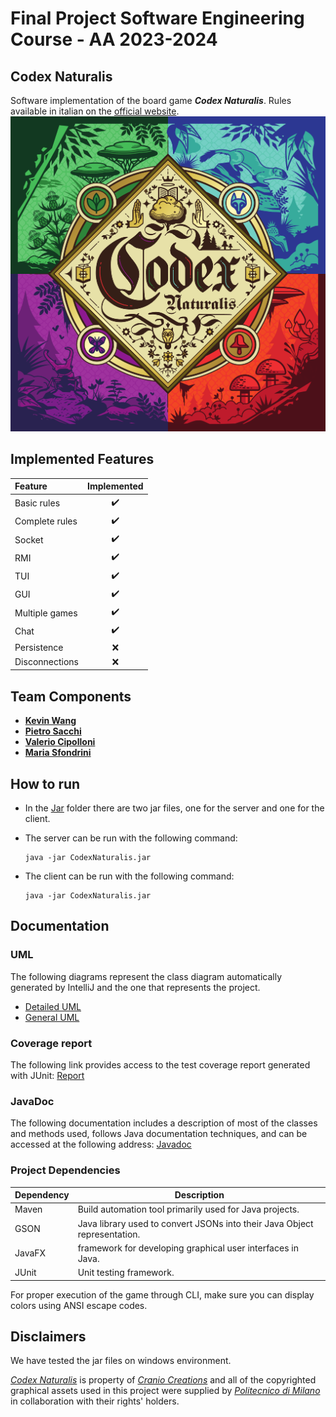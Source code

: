 # Final Project Software Engineering Course - AA 2023-2024

## Codex Naturalis
Software implementation of the board game ***Codex Naturalis***. Rules available in italian on the
[official website](https://www.craniocreations.it/storage/media/product_downloads/126/1516/CODEX_ITA_Rules_compressed.pdf).
![alt text](https://github.com/Kvn-Wang/Eng.Sw-Project_Codex-Naturalis/blob/main/CodexNaturalis/src/main/resources/it/polimi/codexnaturalis/graphics/CODEX_Rulebook_IT/GameCover.png)


## Implemented Features
| Feature        |                    Implemented                    |
|:---------------|:-------------------------------------------------:|
| Basic rules    |                :heavy_check_mark:                 |
| Complete rules |                :heavy_check_mark:                 |
| Socket         |                :heavy_check_mark:                 |
| RMI            |                :heavy_check_mark:                 |
| TUI            |                :heavy_check_mark:                 |
| GUI            |                :heavy_check_mark:                 |
| Multiple games |                :heavy_check_mark:                 |
| Chat           |                :heavy_check_mark:                 |
| Persistence    |                        :x:                        |
| Disconnections |                        :x:                        |


## Team Components
- [__Kevin Wang__](https://github.com/Kvn-Wang)
- [__Pietro Sacchi__](https://github.com/Piggotherock)
- [__Valerio Cipolloni__](https://github.com/Knacken8)
- [__Maria Sfondrini__](https://github.com/3Mari)


## How to run
- In the [Jar](https://github.com/Kvn-Wang/Eng.Sw-Project_Codex-Naturalis/tree/main/CodexNaturalis/out/artifacts) folder there are two jar files, one for the server and one for the client.

- The server can be run with the following command:
    ```shell
    java -jar CodexNaturalis.jar
    ```

- The client can be run with the following command:
    ```shell 
    java -jar CodexNaturalis.jar
    ```

## Documentation

### UML
The following diagrams represent the class diagram automatically generated by IntelliJ and the one that represents the project.
- [Detailed UML](https://github.com/Kvn-Wang/Eng.Sw-Project_Codex-Naturalis/blob/main/Deliverables/detailedUML/UML.png)
- [General UML](https://github.com/Kvn-Wang/Eng.Sw-Project_Codex-Naturalis/blob/main/Deliverables/UML.png)

### Coverage report
The following link provides access to the test coverage report generated with JUnit: [Report](https://github.com/Kvn-Wang/Eng.Sw-Project_Codex-Naturalis/blob/main/Deliverables/Coverage.jpeg)

### JavaDoc
The following documentation includes a description of most of the classes and methods used, follows Java documentation techniques, and can be accessed at the following address: [Javadoc](https://github.com/Kvn-Wang/Eng.Sw-Project_Codex-Naturalis/tree/main/Deliverables/javadoc)

### Project Dependencies
|Dependency|Description|
|---------------|-----------|
|Maven|Build automation tool primarily used for Java projects.|
|GSON|Java library used to convert JSONs into their Java Object representation.|
|JavaFX|framework for developing graphical user interfaces in Java.|
|JUnit|Unit testing framework.|

For proper execution of the game through CLI, make sure you can display colors using ANSI escape codes.


## Disclaimers
We have tested the jar files on windows environment.

[_Codex Naturalis_](https://www.craniocreations.it/prodotto/codex-naturalis) is property of [_Cranio Creations_](https://www.craniocreations.it) and all of the copyrighted graphical assets used in this project were supplied by [_Politecnico di Milano_](https://www.polimi.it) in collaboration with their rights' holders.
